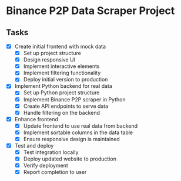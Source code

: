 # Binance P2P Data Scraper Project

## Tasks
- [x] Create initial frontend with mock data
  - [x] Set up project structure
  - [x] Design responsive UI
  - [x] Implement interactive elements
  - [x] Implement filtering functionality
  - [x] Deploy initial version to production
- [x] Implement Python backend for real data
  - [x] Set up Python project structure
  - [x] Implement Binance P2P scraper in Python
  - [x] Create API endpoints to serve data
  - [x] Handle filtering on the backend
- [x] Enhance frontend
  - [x] Update frontend to use real data from backend
  - [x] Implement sortable columns in the data table
  - [x] Ensure responsive design is maintained
- [x] Test and deploy
  - [x] Test integration locally
  - [x] Deploy updated website to production
  - [x] Verify deployment
  - [x] Report completion to user
